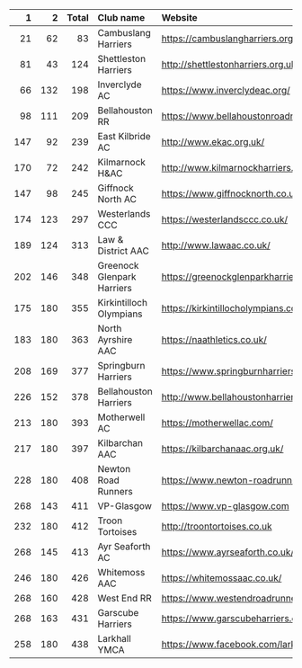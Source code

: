 |   1 |   2 |   Total | Club name                  | Website                                    |
|----:|----:|--------:|:---------------------------|:-------------------------------------------|
|  21 |  62 |      83 | Cambuslang Harriers        | https://cambuslangharriers.org/            |
|  81 |  43 |     124 | Shettleston Harriers       | http://shettlestonharriers.org.uk/         |
|  66 | 132 |     198 | Inverclyde AC              | https://www.inverclydeac.org/              |
|  98 | 111 |     209 | Bellahouston RR            | https://www.bellahoustonroadrunners.co.uk/ |
| 147 |  92 |     239 | East Kilbride AC           | http://www.ekac.org.uk/                    |
| 170 |  72 |     242 | Kilmarnock H&AC            | http://www.kilmarnockharriers.com/         |
| 147 |  98 |     245 | Giffnock North AC          | https://www.giffnocknorth.co.uk/           |
| 174 | 123 |     297 | Westerlands CCC            | https://westerlandsccc.co.uk/              |
| 189 | 124 |     313 | Law & District AAC         | http://www.lawaac.co.uk/                   |
| 202 | 146 |     348 | Greenock Glenpark Harriers | https://greenockglenparkharriers.com/      |
| 175 | 180 |     355 | Kirkintilloch Olympians    | https://kirkintillocholympians.co.uk/      |
| 183 | 180 |     363 | North Ayrshire AAC         | https://naathletics.co.uk/                 |
| 208 | 169 |     377 | Springburn Harriers        | https://www.springburnharriers.co.uk/      |
| 226 | 152 |     378 | Bellahouston Harriers      | http://www.bellahoustonharriers.co.uk/     |
| 213 | 180 |     393 | Motherwell AC              | https://motherwellac.com/                  |
| 217 | 180 |     397 | Kilbarchan AAC             | https://kilbarchanaac.org.uk/              |
| 228 | 180 |     408 | Newton Road Runners        | https://www.newton-roadrunners.com/        |
| 268 | 143 |     411 | VP-Glasgow                 | https://www.vp-glasgow.com                 |
| 232 | 180 |     412 | Troon Tortoises            | http://troontortoises.co.uk                |
| 268 | 145 |     413 | Ayr Seaforth AC            | https://www.ayrseaforth.co.uk/             |
| 246 | 180 |     426 | Whitemoss AAC              | https://whitemossaac.co.uk/                |
| 268 | 160 |     428 | West End RR                | https://www.westendroadrunners.co.uk/      |
| 268 | 163 |     431 | Garscube Harriers          | https://www.garscubeharriers.org.uk/       |
| 258 | 180 |     438 | Larkhall YMCA              | https://www.facebook.com/larkhallharriers/ |
